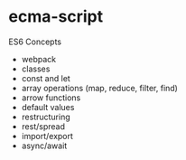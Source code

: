 # ecma-script

ES6 Concepts

- webpack
- classes
- const and let
- array operations (map, reduce, filter, find)
- arrow functions
- default values
- restructuring
- rest/spread
- import/export
- async/await
